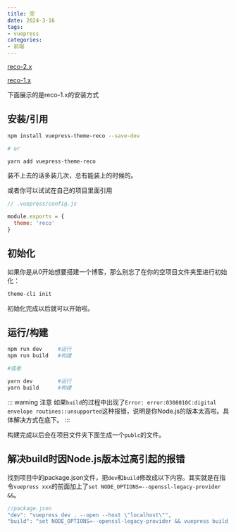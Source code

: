 ```yaml
---
title: 空
date: 2024-3-16
tags:
- vuepress
categories:
- 前端
---
```

[reco-2.x](https://vuepress-theme-reco.recoluan.com/docs/theme/frontmatter-home.html)

[reco-1.x](http://v1.vuepress-reco.recoluan.com/views/1.x/)

下面展示的是reco-1.x的安装方式
## 安装/引用
```sh
npm install vuepress-theme-reco --save-dev

# or

yarn add vuepress-theme-reco
```
装不上去的话多装几次，总有能装上的时候的。

或者你可以试试在自己的项目里面引用
```js
// .vuepress/config.js

module.exports = {
  theme: 'reco'
}  
```

## 初始化
如果你是从0开始想要搭建一个博客，那么别忘了在你的空项目文件夹里进行初始化：
```sh
theme-cli init
```

初始化完成以后就可以开始啦。

## 运行/构建
```sh
npm run dev     #运行
npm run build   #构建

#或者

yarn dev        #运行
yarn build      #构建
```
::: warning 注意
如果`build`的过程中出现了`Error: error:0308010C:digital envelope routines::unsupported`这种报错，说明是你Node.js的版本太高啦。具体解决方式在底下。
:::

构建完成以后会在项目文件夹下面生成一个`publc`的文件。

## 解决build时因Node.js版本过高引起的报错

找到项目中的package.json文件，把`dev`和`build`修改成以下内容。其实就是在指令`vuepress xxx`的前面加上了`set NODE_OPTIONS=--openssl-legacy-provider &&`。
```js
//package.json
"dev": "vuepress dev . --open --host \"localhost\"",
"build": "set NODE_OPTIONS=--openssl-legacy-provider && vuepress build ."
```